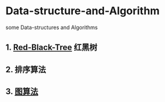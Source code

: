 # Data-structure-and-Algorithm
some Data-structures and Algorithms

## 1. [Red-Black-Tree](./Data-structures/Red-Black-Tree/README.md) 红黑树

## 2. 排序算法

## 3. [图算法]( https://github.com/banbao990/Graph-Theory/blob/master/Algorithm/README.md )

